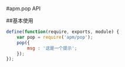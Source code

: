 #apm.pop API

##基本使用
```javascript
define(function(require, exports, module) {
	var pop = require('apm/pop');
    pop({
        msg : '这是一个提示';
    });
});
```

